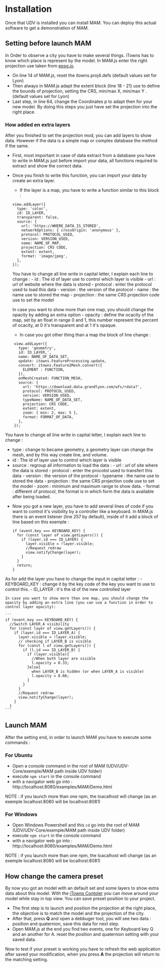 # Installation

Once that UDV is installed you can install MAM. You can deploy this actual software to get a demonstration of MAM.

## Setting before launch MAM

In Order to observe a city you have to make several things. iTowns has to know which place is represent by the model. In MAM.js enter the right projection use taken from [epsg.io](https://epsg.io).
*  On line 14 of MAM.js, reset the itowns.proj4.defs (default values set for Lyon)
*  Then always in MAM.js adapt the extent block (line 18 - 21) use to define the bounds of projection, setting the CRS, min/max X, min/max Y . (default values set for Lyon)
*  Last step, in line 64, change the Coordinates p to adapt then for your new model.
By doing this steps you just have set the projection into the right place.

### How added en extra layers

After you finished to set the projection mod, you can add layers to show data. However if the data is a simple map or complex database the method if the same.
* First, most important in case of data extract from a database you have to write in MAM.js just before import your data, all functions required to extract and show the correct data.
* Once you finish to write this function, you can import your data by create an extra layer.
    * If the layer is a map, you have to write a function similar to this block :
    ```
    view.addLayer({
      type: 'color',
      id: ID_LAYER,
      transparent: false,
      source: {
        url: 'https://WHERE_DATA_IS_STORED',
        networkOptions: { crossOrigin: 'anonymous' },
        protocol: PROTOCOL_USED,
        version: VERSION_USED,
        name: NAME_OF_MAP,
        projection: CRS CODE,
        extent: extent,
        format: 'image/jpeg',
      },
    });
    ```
    You have to change all line write in capital letter, I explain each line to change :
      -  id : The id of layer use to control which layer is visible
      -  url : url of website where the data is stored
      -  protocol : enter the protocol used to load this data
      -  version : the version of the protocol
      -  name : the name use to stored the map
      -  projection : the same CRS projection code use to set the model

    In case you want to show more than one map, you should change the opacity by adding an extra option
      - opacity : define the ocacity of the map, set by an float in range 0 and 1, this number represent the percent of ocacity, at 0 it's transparent and at 1 it's opaque.

    * In case you got other thing than a map the block of line change :
```
    view.addLayer({
      type: 'geometry',
      id: ID_LAYER,',
      name: NAME_OF_DATA_SET,
      update: itowns.FeatureProcessing.update,
      convert: itowns.Feature2Mesh.convert({
        ELEMENT : FUNCTION,
      }),
      onMeshCreated: FUNCTION_MESH,
      source: {
        url: 'https://download.data.grandlyon.com/wfs/rdata?',
        protocol: PROTOCOL_USED,
        version: VERSION_USED,
        typeName: NAME_OF_DATA_SET,
        projection: CRS CODE,
        extent: extent,
        zoom: { min: 2, max: 5 },
        format: FORMAT_OF_DATA,
      },
    });
```
You have to change all line write in capital letter, I explain each line to change :
  -  type : change to became geometry, a geometry layer can change the mesh, and by this way create line, and volume.
  -  id : The id of layer use to control which layer is visible
  -  source : regroup all information to load the data :
    -  url : url of site where the data is stored
    -  protocol : enter the procotol used to transfert this data
    -  version : the version of the protocol
    -  typename : the name use to stored the data
    -  projection : the same CRS projection code use to set the model
    -  zoom : minimum and maximum range to show data.
    -  format : different of protocol, the format is in which form the data is available after being loaded.

* Now you got a new layer, you have to add several lines of code if you want to control it's visibility by a controller like a keyboard. In MAM.js there is an event listener (line 257 by default), inside of it add a block of line based on this exemple :
  ```
  if (event.key === KEYBOARD_KEY) {
    for (const layer of view.getLayers()) {
      if (layer.id === ID_LAYER) {
        layer.visible = !layer.visible;
        //Request redraw
        view.notifyChange(layer);
      }
    }
    return;
  }
  ```
As for add the layer you have to change the input in capital letter :
    - KEYBOARD_KEY : change it by the key code of the key you want to use to control this.
    - ID_LAYER : it's the id of the new controlled layer

    In case you want to show more than one map, you should change the opacity by adding an extra line (you can use a function in order to control layer opacity):

    ```
    if (event.key === KEYBOARD_KEY) {
      //Switch LAYER_A visibility
      for (const layer of view.getLayers()) {
        if (layer.id === ID_LAYER_A) {
          layer.visible = !layer.visible;
          // checking if LAYER_B is visible
          for (const l of view.getLayers()) {
            if (l.id === ID_LAYER_B) {
              if (layer.visible){
                //When both layer are visible
                l.opacity = 0.33;
              }else{
                when LAYER_B is hidden (or when LAYER_A is visible)
                l.opacity = 0.66;
              }
            }
          }
          //Request redraw
          view.notifyChange(layer);
        }
      }
    ```
## Launch MAM

After the setting end, in order to launch MAM you have to execute some commands :
### For Ubuntu
   - Open a console command in the root of MAM (UDV/UDV-Core/exemple/MAM path inside UDV folder)
   - execute `npm start` in the console command
   - with a navigator web go into : http://localhost:8080/examples/MAM/Demo.html

NOTE : if you launch more than one npm, the loacalhost will change (as an exemple localhost:8080 will be localhost:8081)

### For Windows
   - Open Windows Powershell and this `cd` go into the root of MAM (UDV/UDV-Core/exemple/MAM path inside UDV folder)
   - execute `npm start` in the console command
   - with a navigator web go into : http://localhost:8080/examples/MAM/Demo.html

NOTE : if you launch more than one npm, the loacalhost will change (as an exemple localhost:8080 will be localhost:8081)

## How change the camera preset

By now you got an model with an default set and some layers to show extra data about this model. With the [iTowns Contoler](https://www.itowns-project.org/itowns/API_Doc/PlanarControls.html) you can move around your model while stay in top view. You can save preset position to your project.
- The first step is to launch and position the projection at the right place, the objective is to match the model and the projection of the city.
- After that, press **Q** and open a debbuger tool, you will see two data : position and quaternion, save this data for next step.
- Open MAM.js at the end you find two events, one for Keyboard key Q and an another for A. reset the position and quaternion setting with your saved data.

Now to test if your preset is working you have to refresh the web application after saved your modification, when you press **A** the projection will return to the matching setting.
